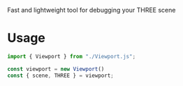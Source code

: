 Fast and lightweight tool for debugging your THREE scene

# Usage
```js
import { Viewport } from "./Viewport.js";

const viewport = new Viewport()
const { scene, THREE } = viewport;
```